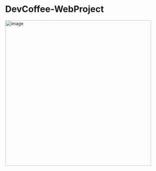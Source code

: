 # DevCoffee-WebProject 

<img width="468" alt="image" src="https://user-images.githubusercontent.com/83897840/169691951-38aa5a98-6d14-4806-8519-3738ff5c16a3.png"> 

